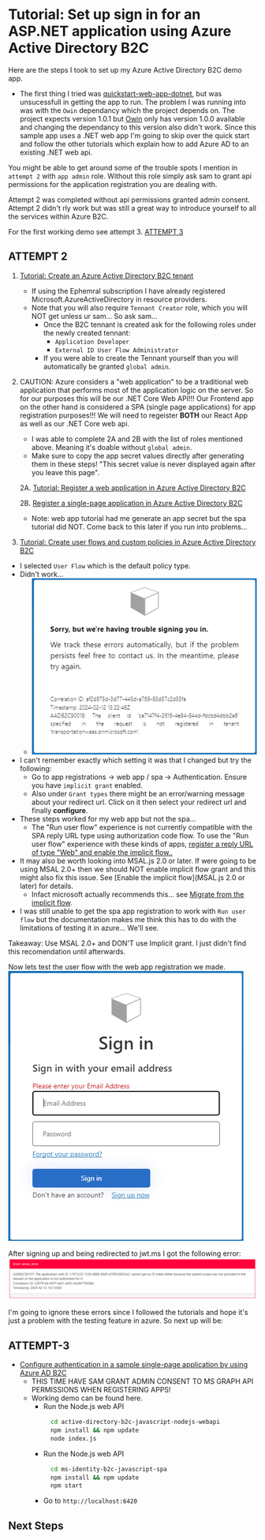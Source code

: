 # Tutorial: Set up sign in for an ASP.NET application using Azure Active Directory B2C

Here are the steps I took to set up my Azure Active Directory B2C demo app.

- The first thing I tried was [quickstart-web-app-dotnet](https://learn.microsoft.com/en-us/azure/active-directory-b2c/quickstart-web-app-dotnet), but was unsucessfull in getting the app to run. The problem I was running into was with the `Owin` dependancy which the project depends on. The project expects version 1.0.1 but [Owin](https://www.nuget.org/packages/Owin/1.0.0?_src=template) only has version 1.0.0 available and changing the dependancy to this version also didn't work. Since this sample app uses a .NET web app I'm going to skip over the quick start and follow the other tutorials which explain how to add Azure AD to an existing .NET web api.

You might be able to get around some of the trouble spots I mention in `attempt 2` with `app admin` role. Without this role simply ask sam to grant api permissions for the application registration you are dealing with.

Attempt 2 was completed without api permissions granted admin consent. Attempt 2 didn't rly work but was still a great way to introduce yourself to all the services within Azure B2C.

For the first working demo see attempt 3. [ATTEMPT 3](##ATTEMPT-3)

## ATTEMPT 2

1. [Tutorial: Create an Azure Active Directory B2C tenant](https://learn.microsoft.com/en-us/azure/active-directory-b2c/tutorial-create-tenant)

   - If using the Ephemral subscription I have already registered Microsoft.AzureActiveDirectory in resource providers.
   - Note that you will also require `Tennant Creator` role, which you will NOT get unless ur sam... So ask sam...
     - Once the B2C tennant is created ask for the following roles under the newly created tennant:
       - `Application Developer`
       - `External ID User Flow Administrator`
     - If you were able to create the Tennant yourself than you will automatically be granted `global admin`.

2. CAUTION: Azure considers a "web application" to be a traditional web application that performs most of the application logic on the server. So for our purposes this will be our .NET Core Web API!!! Our Frontend app on the other hand is considered a SPA (single page applications) for app registration purposes!!! We will need to regeister **BOTH** our React App as well as our .NET Core web api.

   - I was able to complete 2A and 2B with the list of roles mentioned above. Meaning it's doable without `global admin`.
   - Make sure to copy the app secret values directly after generating them in these steps! "This secret value is never displayed again after you leave this page".

   2A. [Tutorial: Register a web application in Azure Active Directory B2C](https://learn.microsoft.com/en-us/azure/active-directory-b2c/tutorial-register-applications)

   2B. [Register a single-page application in Azure Active Directory B2C](https://learn.microsoft.com/en-us/azure/active-directory-b2c/tutorial-register-spa)

   - Note: web app tutorial had me generate an app secret but the spa tutorial did NOT. Come back to this later if you run into problems...

3. [Tutorial: Create user flows and custom policies in Azure Active Directory B2C](https://learn.microsoft.com/en-us/azure/active-directory-b2c/tutorial-create-user-flows?pivots=b2c-user-flow)

- I selected `User Flow` which is the default policy type.
- Didn't work...
  - ![error](sorry.png)
- I can't remember exactly which setting it was that I changed but try the following:
  - Go to app registrations -> web app / spa -> Authentication. Ensure you have `implicit grant` enabled.
  - Also under `Grant types` there might be an error/warning message about your redirect url. Click on it then select your redirect url and finally **configure**.
- These steps worked for my web app but not the spa...
  - The "Run user flow" experience is not currently compatible with the SPA reply URL type using authorization code flow. To use the "Run user flow" experience with these kinds of apps, [register a reply URL of type "Web" and enable the implicit flow..](https://learn.microsoft.com/en-us/azure/active-directory-b2c/tutorial-register-spa#enable-the-implicit-flow)
- It may also be worth looking into MSAL.js 2.0 or later. If were going to be using MSAL 2.0+ then we should NOT enable implicit flow grant and this might also fix this issue. See [Enable the implicit flow](MSAL.js 2.0 or later) for details.
  - Infact microsoft actually recommends this... see [Migrate from the implicit flow](https://learn.microsoft.com/en-us/azure/active-directory-b2c/tutorial-register-spa#migrate-from-the-implicit-flow).
- I was still unable to get the spa app registration to work with `Run user flow` but the documentation makes me think this has to do with the limitations of testing it in azure... We'll see.

Takeaway: Use MSAL 2.0+ and DON'T use Implicit grant. I just didn't find this recomendation until afterwards.

Now lets test the user flow with the web app registration we made.
![signup](signup.png)

After signing up and being redirected to jwt.ms I got the following error:
![error](error.png)

I'm going to ignore these errors since I followed the tutorials and hope it's just a problem with the testing feature in azure. So next up will be:

## ATTEMPT-3

- [Configure authentication in a sample single-page application by using Azure AD B2C](https://learn.microsoft.com/en-us/azure/active-directory-b2c/configure-authentication-sample-spa-app)
  - THIS TIME HAVE SAM GRANT ADMIN CONSENT TO MS GRAPH API PERMISSIONS WHEN REGISTERING APPS!
  - Working demo can be found here.
    - Run the Node.js web API
      ```bash
        cd active-directory-b2c-javascript-nodejs-webapi
        npm install && npm update
        node index.js
      ```
    - Run the Node.js web API
      ```bash
        cd ms-identity-b2c-javascript-spa
        npm install && npm update
        npm start
      ```
    - Go to `http://localhost:6420`

## Next Steps
